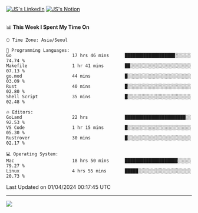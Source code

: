 
[![JS's LinkedIn](https://img.shields.io/badge/LinkedIn-blue?style=for-the-badge&logo=linkedin)](https://www.linkedin.com/in/jaeseung-lee-5a2a32139/) 
[![JS's Notion](https://img.shields.io/badge/Notion-black?style=for-the-badge&logo=notion)](https://bit.ly/ljswiki1) <br><br>
<!-- ![JS's GitHub stats](https://github-readme-stats-lemon-five.vercel.app/api?username=tkxkd0159&hide=contribs,prs,stars,issues&show_icons=true&theme=react&include_all_commits=true)   -->
<!-- ![Top Langs](https://github-readme-stats-lemon-five.vercel.app/api/top-langs/?username=tkxkd0159&layout=compact&hide=jupyter%20notebook,scss,html,css&langs_count=10)  -->


<!--START_SECTION:waka-->
📊 **This Week I Spent My Time On** 

```text
🕑︎ Time Zone: Asia/Seoul

💬 Programming Languages: 
Go                       17 hrs 46 mins      ███████████████████░░░░░░   74.74 % 
Makefile                 1 hr 41 mins        ██░░░░░░░░░░░░░░░░░░░░░░░   07.13 % 
go.mod                   44 mins             █░░░░░░░░░░░░░░░░░░░░░░░░   03.09 % 
Rust                     40 mins             █░░░░░░░░░░░░░░░░░░░░░░░░   02.80 % 
Shell Script             35 mins             █░░░░░░░░░░░░░░░░░░░░░░░░   02.48 % 

🔥 Editors: 
GoLand                   22 hrs              ███████████████████████░░   92.53 % 
VS Code                  1 hr 15 mins        █░░░░░░░░░░░░░░░░░░░░░░░░   05.30 % 
Rustrover                30 mins             █░░░░░░░░░░░░░░░░░░░░░░░░   02.17 % 

💻 Operating System: 
Mac                      18 hrs 50 mins      ████████████████████░░░░░   79.27 % 
Linux                    4 hrs 55 mins       █████░░░░░░░░░░░░░░░░░░░░   20.73 % 
```


 Last Updated on 01/04/2024 00:17:45 UTC
<!--END_SECTION:waka-->

---
<a href="https://github.com/tkxkd0159/books">
  <img align="center" src="https://github-readme-stats-lemon-five.vercel.app/api/pin/?username=tkxkd0159&repo=books&theme=react" />
</a>

<!---
- 🔭 I’m currently working on ...
- 🌱 I’m currently learning blockchain and distributed network
- 👯 I’m looking to collaborate on ...
- 🤔 I’m looking for help with ...
- 💬 Ask me about ...
- 📫 How to reach me: ...
- 😄 Pronouns: ...
- ⚡ Fun fact: ...
-->
